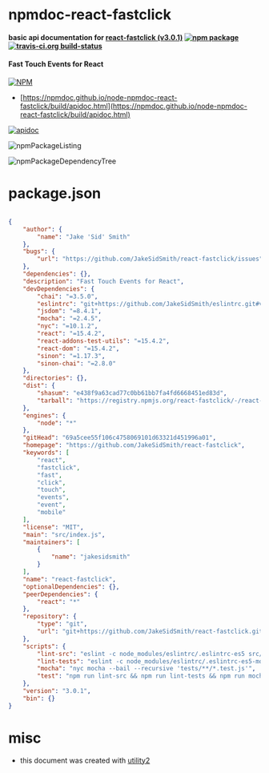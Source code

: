 # npmdoc-react-fastclick

#### basic api documentation for  [react-fastclick (v3.0.1)](https://github.com/JakeSidSmith/react-fastclick)  [![npm package](https://img.shields.io/npm/v/npmdoc-react-fastclick.svg?style=flat-square)](https://www.npmjs.org/package/npmdoc-react-fastclick) [![travis-ci.org build-status](https://api.travis-ci.org/npmdoc/node-npmdoc-react-fastclick.svg)](https://travis-ci.org/npmdoc/node-npmdoc-react-fastclick)

#### Fast Touch Events for React

[![NPM](https://nodei.co/npm/react-fastclick.png?downloads=true&downloadRank=true&stars=true)](https://www.npmjs.com/package/react-fastclick)

- [https://npmdoc.github.io/node-npmdoc-react-fastclick/build/apidoc.html](https://npmdoc.github.io/node-npmdoc-react-fastclick/build/apidoc.html)

[![apidoc](https://npmdoc.github.io/node-npmdoc-react-fastclick/build/screenCapture.buildCi.browser.%252Ftmp%252Fbuild%252Fapidoc.html.png)](https://npmdoc.github.io/node-npmdoc-react-fastclick/build/apidoc.html)

![npmPackageListing](https://npmdoc.github.io/node-npmdoc-react-fastclick/build/screenCapture.npmPackageListing.svg)

![npmPackageDependencyTree](https://npmdoc.github.io/node-npmdoc-react-fastclick/build/screenCapture.npmPackageDependencyTree.svg)



# package.json

```json

{
    "author": {
        "name": "Jake 'Sid' Smith"
    },
    "bugs": {
        "url": "https://github.com/JakeSidSmith/react-fastclick/issues"
    },
    "dependencies": {},
    "description": "Fast Touch Events for React",
    "devDependencies": {
        "chai": "=3.5.0",
        "eslintrc": "git+https://github.com/JakeSidSmith/eslintrc.git#v0.0.1",
        "jsdom": "=8.4.1",
        "mocha": "=2.4.5",
        "nyc": "=10.1.2",
        "react": "=15.4.2",
        "react-addons-test-utils": "=15.4.2",
        "react-dom": "=15.4.2",
        "sinon": "=1.17.3",
        "sinon-chai": "=2.8.0"
    },
    "directories": {},
    "dist": {
        "shasum": "e438f9a63cad77c0bb61bb7fa4fd6668451ed83d",
        "tarball": "https://registry.npmjs.org/react-fastclick/-/react-fastclick-3.0.1.tgz"
    },
    "engines": {
        "node": "*"
    },
    "gitHead": "69a5cee55f106c4758069101d63321d451996a01",
    "homepage": "https://github.com/JakeSidSmith/react-fastclick",
    "keywords": [
        "react",
        "fastclick",
        "fast",
        "click",
        "touch",
        "events",
        "event",
        "mobile"
    ],
    "license": "MIT",
    "main": "src/index.js",
    "maintainers": [
        {
            "name": "jakesidsmith"
        }
    ],
    "name": "react-fastclick",
    "optionalDependencies": {},
    "peerDependencies": {
        "react": "*"
    },
    "repository": {
        "type": "git",
        "url": "git+https://github.com/JakeSidSmith/react-fastclick.git"
    },
    "scripts": {
        "lint-src": "eslint -c node_modules/eslintrc/.eslintrc-es5 src/",
        "lint-tests": "eslint -c node_modules/eslintrc/.eslintrc-es5-mocha tests/",
        "mocha": "nyc mocha --bail --recursive 'tests/**/*.test.js'",
        "test": "npm run lint-src && npm run lint-tests && npm run mocha"
    },
    "version": "3.0.1",
    "bin": {}
}
```



# misc
- this document was created with [utility2](https://github.com/kaizhu256/node-utility2)
